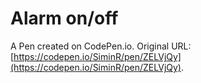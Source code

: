 # Alarm on/off 

A Pen created on CodePen.io. Original URL: [https://codepen.io/SiminR/pen/ZELVjQy](https://codepen.io/SiminR/pen/ZELVjQy).


